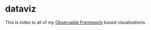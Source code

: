 # dataviz

This is index to all of my [Observable Framework](https://observablehq.com/framework/) based visualizations.
